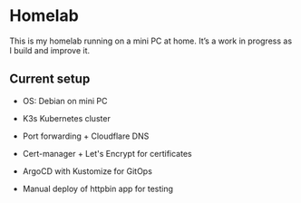 # Homelab

This is my homelab running on a mini PC at home. It’s a work in progress as I build and improve it.

## Current setup

- OS: Debian on mini PC

- K3s Kubernetes cluster

- Port forwarding + Cloudflare DNS

- Cert-manager + Let's Encrypt for certificates

- ArgoCD with Kustomize for GitOps

- Manual deploy of httpbin app for testing